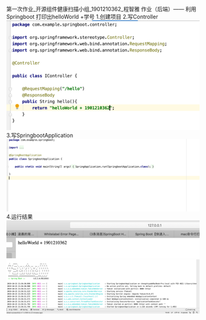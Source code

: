 
第一次作业_开源组件健康扫描小组_1901210362_程智雅
作业（后端）—— 利用Springboot 打印出helloWorld +学号
1.创建项目
2.写Controller
![Image text](https://github.com/change970401/learngit/blob/master/img/图片1.png)
3.写SpringbootApplication
![Image text](https://github.com/change970401/learngit/blob/master/img/图片2.png)
4.运行结果
![Image text](https://github.com/change970401/learngit/blob/master/img/图片3.png)
![Image text](https://github.com/change970401/learngit/blob/master/img/图片4.png)


